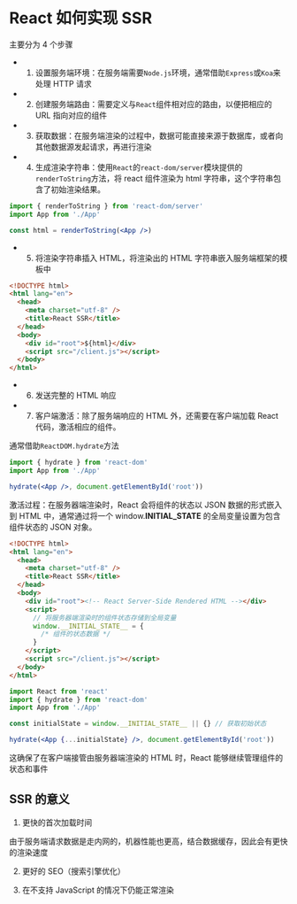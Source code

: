 # React 如何实现 SSR

主要分为 4 个步骤

- 1. 设置服务端环境：在服务端需要`Node.js`环境，通常借助`Express`或`Koa`来处理 HTTP 请求

- 2. 创建服务端路由：需要定义与`React`组件相对应的路由，以便把相应的 URL 指向对应的组件

- 3. 获取数据：在服务端渲染的过程中，数据可能直接来源于数据库，或者向其他数据源发起请求，再进行渲染

- 4. 生成渲染字符串：使用`React`的`react-dom/server`模块提供的`renderToString`方法，将 react 组件渲染为 html 字符串，这个字符串包含了初始渲染结果。

```jsx
import { renderToString } from 'react-dom/server'
import App from './App'

const html = renderToString(<App />)
```

- 5. 将渲染字符串插入 HTML，将渲染出的 HTML 字符串嵌入服务端框架的模板中

```html
<!DOCTYPE html>
<html lang="en">
  <head>
    <meta charset="utf-8" />
    <title>React SSR</title>
  </head>
  <body>
    <div id="root">${html}</div>
    <script src="/client.js"></script>
  </body>
</html>
```

- 6. 发送完整的 HTML 响应

- 7. 客户端激活：除了服务端响应的 HTML 外，还需要在客户端加载 React 代码，激活相应的组件。

通常借助`ReactDOM.hydrate`方法

```jsx
import { hydrate } from 'react-dom'
import App from './App'

hydrate(<App />, document.getElementById('root'))
```

激活过程：在服务器端渲染时，React 会将组件的状态以 JSON 数据的形式嵌入到 HTML 中，通常通过将一个 window.**INITIAL_STATE** 的全局变量设置为包含组件状态的 JSON 对象。

```html
<!DOCTYPE html>
<html lang="en">
  <head>
    <meta charset="utf-8" />
    <title>React SSR</title>
  </head>
  <body>
    <div id="root"><!-- React Server-Side Rendered HTML --></div>
    <script>
      // 将服务器端渲染时的组件状态存储到全局变量
      window.__INITIAL_STATE__ = {
        /* 组件的状态数据 */
      }
    </script>
    <script src="/client.js"></script>
  </body>
</html>
```

```jsx
import React from 'react'
import { hydrate } from 'react-dom'
import App from './App'

const initialState = window.__INITIAL_STATE__ || {} // 获取初始状态

hydrate(<App {...initialState} />, document.getElementById('root'))
```

这确保了在客户端接管由服务器端渲染的 HTML 时，React 能够继续管理组件的状态和事件

## SSR 的意义

1. 更快的首次加载时间

由于服务端请求数据是走内网的，机器性能也更高，结合数据缓存，因此会有更快的渲染速度

2. 更好的 SEO（搜索引擎优化）

3. 在不支持 JavaScript 的情况下仍能正常渲染
